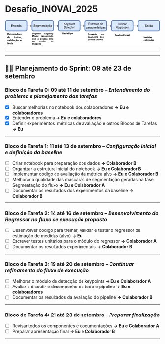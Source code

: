 # Desafio_INOVAI_2025

![pipeline_proposta](images/pipeline_proposta.png)

---

---

## 🏃‍♂️ Planejamento do Sprint: 09 até 23 de setembro

### **Bloco de Tarefa 0: 09 até 11 de setembro** – *Entendimento do problema e planejamento das tarefas*
- [x] Buscar melhorias no notebook dos colaboradores **-> Eu e colaboradores**  
- [x] Entender o problema **-> Eu e colaboradores** 
- [x] Definir experimentos, métricas de avaliação e outros Blocos de Tarefas **-> Eu** 

---

### **Bloco de Tarefa 1: 11 até 13 de setembro** – *Configuração inicial e definição da baseline*
- [ ] Criar notebook para preparação dos dados **-> Colaborador B** 
- [ ] Organizar a estrutura inicial do notebook **-> Eu e Colaborador B** 
- [ ] Implementar código de avaliação da métrica alvo **-> Eu e Colaborador B**
- [ ] Melhorar a qualidade das máscaras de segmentação geradas na fase Segmentação do fluxo **-> Eu e Colaborador A**
- [ ] Documentar os resultados dos experimentos da baseline  **-> Colaborador B**

---

### **Bloco de Tarefa 2: 14 até 16 de setembro** – *Desenvolvimento do Regressor no fluxo de execução proposto*
- [ ] Desenvolver código para treinar, validar e testar o regressor de estimação de medidas (alvo) **-> Eu** 
- [ ] Escrever testes unitários para o módulo do regressor **-> Colaborador A** 
- [ ] Documentar os resultados experimentais **-> Colaborador B** 

---

### **Bloco de Tarefa 3: 19 até 20 de setembro** – *Continuar refinamento do fluxo de execução*
- [ ] Melhorar o módulo de detecção de keypoints **-> Eu e Colaborador A** 
- [ ] Avaliar e discutir o desempenho de todo o pipeline **-> Eu e colaboradores** 
- [ ] Documentar os resultados da avaliação do pipeline **-> Colaborador B** 

---

### **Bloco de Tarefa 4: 21 até 23 de setembro** – *Preparar finalização*
- [ ] Revisar todos os componentes e documentações **-> Eu e Colaborador A** 
- [ ] Preparar apresentação final **-> Eu e Colaborador B** 

---
